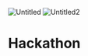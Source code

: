 ![Untitled](https://user-images.githubusercontent.com/85848746/129478732-dfe3c062-d858-409d-9aa0-2ff386a4fca0.jpg)
![Untitled2](https://user-images.githubusercontent.com/85848746/129478733-e46e9da4-d836-43c3-b43a-8af1d8c085b0.png)

# Hackathon
